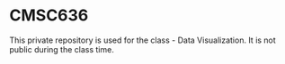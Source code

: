 # CMSC636
This private repository is used for the class - Data Visualization. It is not public during the class time.
